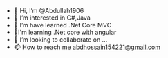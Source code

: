 - 👋 Hi, I’m @Abdullah1906
- 👀 I’m interested in C#,Java
- 🌱 I’m have learned .Net Core MVC
- 🌱I'm learning .Net core with angular
- 💞️ I’m looking to collaborate on ...
- 📫 How to reach me abdhossain154221@gmail.com

<!---
Abdullah1906/Abdullah1906 is a ✨ special ✨ repository because its `README.md` (this file) appears on your GitHub profile.
You can click the Preview link to take a look at your changes.
--->

